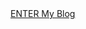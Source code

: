 <html>
  <body>
	  <p1><a href="hello world.html" target="_self">ENTER My Blog</a></p1>
  </body>
</html>

